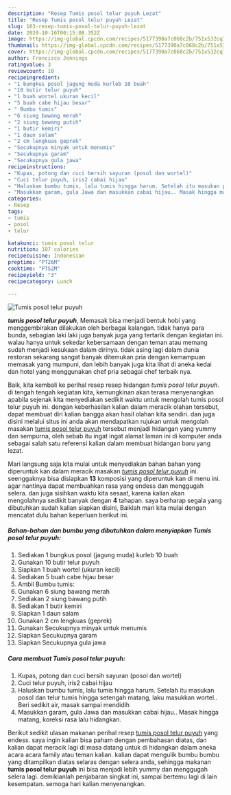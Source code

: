 ```yaml
---
description: "Resep Tumis posol telur puyuh Lezat"
title: "Resep Tumis posol telur puyuh Lezat"
slug: 163-resep-tumis-posol-telur-puyuh-lezat
date: 2020-10-16T00:15:08.352Z
image: https://img-global.cpcdn.com/recipes/5177390a7c068c2b/751x532cq70/tumis-posol-telur-puyuh-foto-resep-utama.jpg
thumbnail: https://img-global.cpcdn.com/recipes/5177390a7c068c2b/751x532cq70/tumis-posol-telur-puyuh-foto-resep-utama.jpg
cover: https://img-global.cpcdn.com/recipes/5177390a7c068c2b/751x532cq70/tumis-posol-telur-puyuh-foto-resep-utama.jpg
author: Francisco Jennings
ratingvalue: 3
reviewcount: 10
recipeingredient:
- "1 bungkus posol jagung muda kurleb 10 buah"
- "10 butir telur puyuh"
- "1 buah wortel ukuran kecil"
- "5 buah cabe hijau besar"
- " Bumbu tumis"
- "6 siung bawang merah"
- "2 siung bawang putih"
- "1 butir kemiri"
- "1 daun salam"
- "2 cm lengkuas geprek"
- "Secukupnya minyak untuk menumis"
- "Secukupnya garam"
- "Secukupnya gula jawa"
recipeinstructions:
- "Kupas, potong dan cuci bersih sayuran (posol dan wortel)"
- "Cuci telur puyuh, iris2 cabai hijau"
- "Haluskan bumbu tumis, lalu tumis hingga harum. Setelah itu masukan posol dan telur tumis hingga setengah matang, laku masukkan wortel.. Beri sedikit air, masak sampai mendidih"
- "Masukkan garam, gula Jawa dan masukkan cabai hijau.. Masak hingga matang, koreksi rasa lalu hidangkan."
categories:
- Resep
tags:
- tumis
- posol
- telur

katakunci: tumis posol telur 
nutrition: 107 calories
recipecuisine: Indonesian
preptime: "PT26M"
cooktime: "PT52M"
recipeyield: "3"
recipecategory: Lunch

---
```



![Tumis posol telur puyuh](https://img-global.cpcdn.com/recipes/5177390a7c068c2b/751x532cq70/tumis-posol-telur-puyuh-foto-resep-utama.jpg)

<b><i>tumis posol telur puyuh</i></b>, Memasak bisa menjadi bentuk hobi yang menggembirakan dilakukan oleh berbagai kalangan. tidak hanya para bunda, sebagian laki laki juga banyak juga yang tertarik dengan kegiatan ini. walau hanya untuk sekedar kebersamaan dengan teman atau memang sudah menjadi kesukaan dalam dirinya. tidak asing lagi dalam dunia restoran sekarang sangat banyak ditemukan pria dengan kemampuan memasak yang mumpuni, dan lebih banyak juga kita lihat di aneka kedai dan hotel yang menggunakan chef pria sebagai chef terbaik nya.



Baik, kita kembali ke perihal resep resep hidangan <i>tumis posol telur puyuh</i>. di tengah tengah kegiatan kita, kemungkinan akan terasa menyenangkan apabila sejenak kita menyediakan sedikit waktu untuk mengolah tumis posol telur puyuh ini. dengan keberhasilan kalian dalam meracik olahan tersebut, dapat membuat diri kalian bangga akan hasil olahan kita sendiri. dan juga disini melalui situs ini anda akan mendapatkan rujukan untuk mengolah masakan <u>tumis posol telur puyuh</u> tersebut menjadi hidangan yang yummy dan sempurna, oleh sebab itu ingat ingat alamat laman ini di komputer anda sebagai salah satu referensi kalian dalam membuat hidangan baru yang lezat.


Mari langsung saja kita mulai untuk menyediakan bahan bahan yang diperuntuk kan dalam meracik masakan <u><i>tumis posol telur puyuh</i></u> ini. seenggaknya bisa disiapkan <b>13</b> komposisi yang diperuntuk kan di menu ini. agar nantinya dapat membuahkan rasa yang endess dan menggugah selera. dan juga sisihkan waktu kita sesaat, karena kalian akan mengolahnya sedikit banyak dengan <b>4</b> tahapan. saya berharap segala yang dibutuhkan sudah kalian siapkan disini, Baiklah mari kita mulai dengan mencatat dulu bahan keperluan berikut ini.

<!--inarticleads1-->

##### Bahan-bahan dan bumbu yang dibutuhkan dalam menyiapkan Tumis posol telur puyuh:

1. Sediakan 1 bungkus posol (jagung muda) kurleb 10 buah
1. Gunakan 10 butir telur puyuh
1. Siapkan 1 buah wortel (ukuran kecil)
1. Sediakan 5 buah cabe hijau besar
1. Ambil  Bumbu tumis:
1. Gunakan 6 siung bawang merah
1. Sediakan 2 siung bawang putih
1. Sediakan 1 butir kemiri
1. Siapkan 1 daun salam
1. Gunakan 2 cm lengkuas (geprek)
1. Gunakan Secukupnya minyak untuk menumis
1. Siapkan Secukupnya garam
1. Siapkan Secukupnya gula jawa




<!--inarticleads2-->

##### Cara membuat Tumis posol telur puyuh:

1. Kupas, potong dan cuci bersih sayuran (posol dan wortel)
1. Cuci telur puyuh, iris2 cabai hijau
1. Haluskan bumbu tumis, lalu tumis hingga harum. Setelah itu masukan posol dan telur tumis hingga setengah matang, laku masukkan wortel.. Beri sedikit air, masak sampai mendidih
1. Masukkan garam, gula Jawa dan masukkan cabai hijau.. Masak hingga matang, koreksi rasa lalu hidangkan.




Berikut sedikit ulasan makanan perihal resep <u>tumis posol telur puyuh</u> yang endess. saya ingin kalian bisa paham dengan pembahasan diatas, dan kalian dapat meracik lagi di masa datang untuk di hidangkan dalam aneka acara acara family atau teman kalian. kalian dapat mengulik bumbu bumbu yang ditampilkan diatas selaras dengan selera anda, sehingga makanan <b>tumis posol telur puyuh</b> ini bisa menjadi lebih yummy dan menggugah selera lagi. demikianlah penjabaran singkat ini, sampai bertemu lagi di lain kesempatan. semoga hari kalian menyenangkan.
